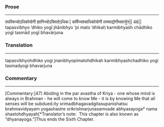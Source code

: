 ### Prose 
 --- 
तपस्विभ्योऽधिकोयोगी
ज्ञानिभ्योऽपिमतोऽधिक:|
कर्मिभ्यश्चाधिकोयोगी
तस्माद्योगीभवार्जुन|| 46||
tapasvibhyo ’dhiko yogī
jñānibhyo ’pi mato ’dhikaḥ
karmibhyaśh chādhiko yogī
tasmād yogī bhavārjuna

### Translation 
 --- 
tapasvibhyohdhiko yogi jnanibhyopimatohdhikah karmibhyashchadhiko yogi tasmadyogi bhavarjuna

### Commentary 
 --- 
[Commentary:]47) Abiding in the par avastha of Kriya - one whose mind is always in Brahman - he will come to know Me - it is by knowing Me that all senses will be subdued.ity srimadbhagavadgitasupanishatsu brahmavidyayam yogashastre srikrishnarjunasamvade abhyasayoga* nama shastohdhyayah[*Translator’s note:  This chapter is also known as “dhyanayoga.”]Thus ends the Sixth Chapter.